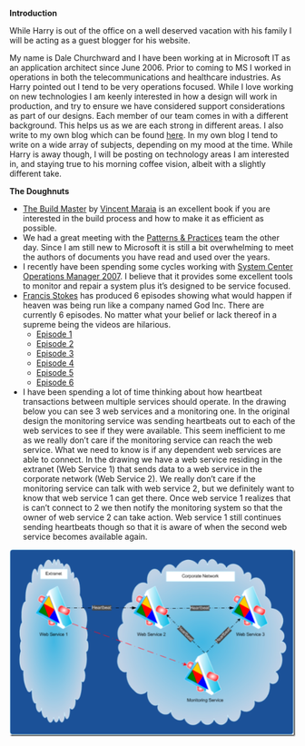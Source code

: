 **Introduction**

While Harry is out of the office on a well deserved vacation with his
family I will be acting as a guest blogger for his website.

My name is Dale Churchward and I have been working at in Microsoft IT as
an application architect since June 2006. Prior to coming to MS I worked
in operations in both the telecommunications and healthcare industries.
As Harry pointed out I tend to be very operations focused. While I love
working on new technologies I am keenly interested in how a design will
work in production, and try to ensure we have considered support
considerations as part of our designs. Each member of our team comes in
with a different background. This helps us as we are each strong in
different areas. I also write to my own blog which can be found
[here](http://halfmybrain.spaces.live.com/). In my own blog I tend to
write on a wide array of subjects, depending on my mood at the time.
While Harry is away though, I will be posting on technology areas I am
interested in, and staying true to his morning coffee vision, albeit
with a slightly different take.

**The Doughnuts**

-   [The Build
    Master](http://www.amazon.com/Build-Master-Microsofts-Configuration-Addison-Wesley/dp/0321332059)
    by [Vincent Maraia](http://blogs.msdn.com/vincem/) is an excellent
    book if you are interested in the build process and how to make it
    as efficient as possible.
-   We had a great meeting with the [Patterns &
    Practices](http://msdn.microsoft.com/practices/) team the other day.
    Since I am still new to Microsoft it is still a bit overwhelming to
    meet the authors of documents you have read and used over the years.
-   I recently have been spending some cycles working with [System
    Center Operations Manager
    2007](http://www.microsoft.com/systemcenter/opsmgr/default.mspx). I
    believe that it provides some excellent tools to monitor and repair
    a system plus it’s designed to be service focused.
-   [Francis Stokes](http://www.francisstokes.com/) has produced 6
    episodes showing what would happen if heaven was being run like a
    company named God Inc. There are currently 6 episodes. No matter
    what your belief or lack thereof in a supreme being the videos are
    hilarious.
    -   [Episode 1](http://www.youtube.com/watch?v=b2f4heaG288)
    -   [Episode 2](http://www.youtube.com/watch?v=ySqceK4SUi0)
    -   [Episode 3](http://www.youtube.com/watch?v=8Gx_EYv8JYI)
    -   [Episode 4](http://www.youtube.com/watch?v=Taf3KI09WFM)
    -   [Episode 5](http://www.youtube.com/watch?v=il8XWIi-WPE)
    -   [Episode 6](http://www.youtube.com/watch?v=Wpfv1APJsz8) 
-   I have been spending a lot of time thinking about how heartbeat
    transactions between multiple services should operate. In the
    drawing below you can see 3 web services and a monitoring one. In
    the original design the monitoring service was sending heartbeats
    out to each of the web services to see if they were available. This
    seem inefficient to me as we really don’t care if the monitoring
    service can reach the web service. What we need to know is if any
    dependent web services are able to connect. In the drawing we have a
    web service residing in the extranet (Web Service 1) that sends data
    to a web service in the corporate network (Web Service 2). We really
    don’t care if the monitoring service can talk with web service 2,
    but we definitely want to know that web service 1 can get there.
    Once web service 1 realizes that is can’t connect to 2 we then
    notify the monitoring system so that the owner of web service 2 can
    take action. Web service 1 still continues sending heartbeats though
    so that it is aware of when the second web service becomes available
    again.

[![](https://raw.githubusercontent.com/devhawk/devhawk.github.io/a88e6cfec25ce0c420537e18dd92c61e88d0cafe/images/blog/heartbeat_services_thumb.png)](https://raw.githubusercontent.com/devhawk/devhawk.github.io/a88e6cfec25ce0c420537e18dd92c61e88d0cafe/images/blog/heartbeat_services.png)
